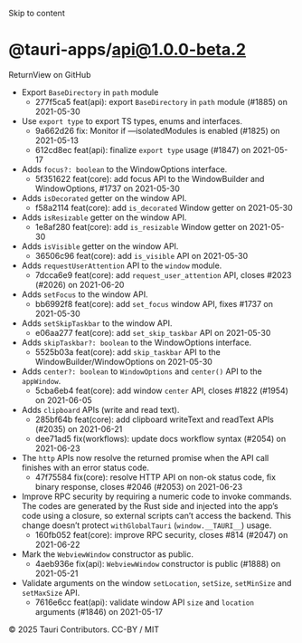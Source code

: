 Skip to content
# @tauri-apps/api@1.0.0-beta.2
ReturnView on GitHub
  * Export `BaseDirectory` in `path` module 
    * 277f5ca5 feat(api): export `BaseDirectory` in `path` module (#1885) on 2021-05-30
  * Use `export type` to export TS types, enums and interfaces. 
    * 9a662d26 fix: Monitor if —isolatedModules is enabled (#1825) on 2021-05-13
    * 612cd8ec feat(api): finalize `export type` usage (#1847) on 2021-05-17
  * Adds `focus?: boolean` to the WindowOptions interface. 
    * 5f351622 feat(core): add focus API to the WindowBuilder and WindowOptions, #1737 on 2021-05-30
  * Adds `isDecorated` getter on the window API. 
    * f58a2114 feat(core): add `is_decorated` Window getter on 2021-05-30
  * Adds `isResizable` getter on the window API. 
    * 1e8af280 feat(core): add `is_resizable` Window getter on 2021-05-30
  * Adds `isVisible` getter on the window API. 
    * 36506c96 feat(core): add `is_visible` API on 2021-05-30
  * Adds `requestUserAttention` API to the `window` module. 
    * 7dcca6e9 feat(core): add `request_user_attention` API, closes #2023 (#2026) on 2021-06-20
  * Adds `setFocus` to the window API. 
    * bb6992f8 feat(core): add `set_focus` window API, fixes #1737 on 2021-05-30
  * Adds `setSkipTaskbar` to the window API. 
    * e06aa277 feat(core): add `set_skip_taskbar` API on 2021-05-30
  * Adds `skipTaskbar?: boolean` to the WindowOptions interface. 
    * 5525b03a feat(core): add `skip_taskbar` API to the WindowBuilder/WindowOptions on 2021-05-30
  * Adds `center?: boolean` to `WindowOptions` and `center()` API to the `appWindow`. 
    * 5cba6eb4 feat(core): add window `center` API, closes #1822 (#1954) on 2021-06-05
  * Adds `clipboard` APIs (write and read text). 
    * 285bf64b feat(core): add clipboard writeText and readText APIs (#2035) on 2021-06-21
    * dee71ad5 fix(workflows): update docs workflow syntax (#2054) on 2021-06-23
  * The `http` APIs now resolve the returned promise when the API call finishes with an error status code. 
    * 47f75584 fix(core): resolve HTTP API on non-ok status code, fix binary response, closes #2046 (#2053) on 2021-06-23
  * Improve RPC security by requiring a numeric code to invoke commands. The codes are generated by the Rust side and injected into the app’s code using a closure, so external scripts can’t access the backend. This change doesn’t protect `withGlobalTauri` (`window.__TAURI__`) usage. 
    * 160fb052 feat(core): improve RPC security, closes #814 (#2047) on 2021-06-22
  * Mark the `WebviewWindow` constructor as public. 
    * 4aeb936e fix(api): `WebviewWindow` constructor is public (#1888) on 2021-05-21
  * Validate arguments on the window `setLocation`, `setSize`, `setMinSize` and `setMaxSize` API. 
    * 7616e6cc feat(api): validate window API `size` and `location` arguments (#1846) on 2021-05-17


© 2025 Tauri Contributors. CC-BY / MIT
